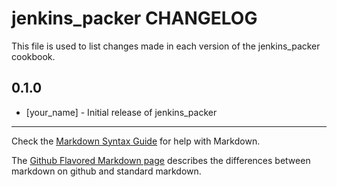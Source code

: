 jenkins_packer CHANGELOG
========================

This file is used to list changes made in each version of the jenkins_packer cookbook.

0.1.0
-----
- [your_name] - Initial release of jenkins_packer

- - -
Check the [Markdown Syntax Guide](http://daringfireball.net/projects/markdown/syntax) for help with Markdown.

The [Github Flavored Markdown page](http://github.github.com/github-flavored-markdown/) describes the differences between markdown on github and standard markdown.
